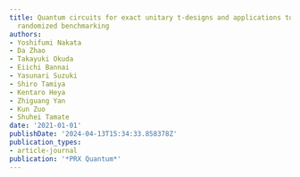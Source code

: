 ```yaml
---
title: Quantum circuits for exact unitary t-designs and applications to higher-order
  randomized benchmarking
authors:
- Yoshifumi Nakata
- Da Zhao
- Takayuki Okuda
- Eiichi Bannai
- Yasunari Suzuki
- Shiro Tamiya
- Kentaro Heya
- Zhiguang Yan
- Kun Zuo
- Shuhei Tamate
date: '2021-01-01'
publishDate: '2024-04-13T15:34:33.858378Z'
publication_types:
- article-journal
publication: '*PRX Quantum*'
---
```

